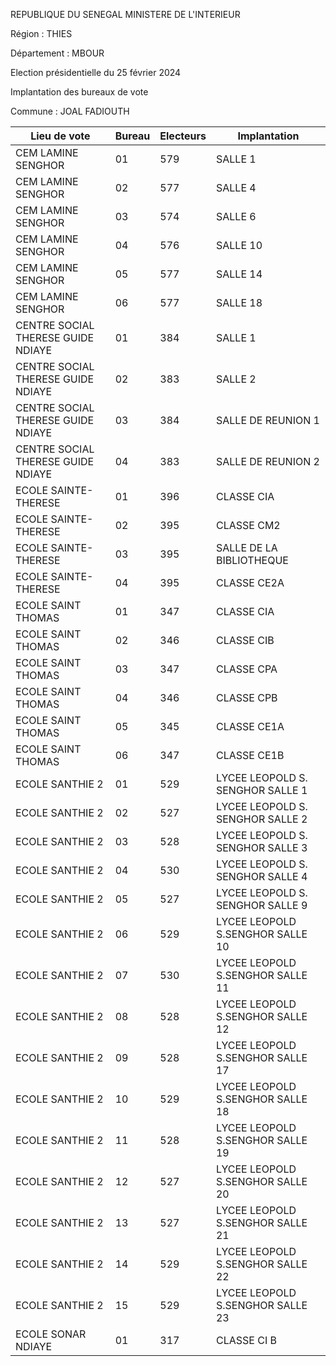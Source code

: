REPUBLIQUE DU SENEGAL MINISTERE DE L'INTERIEUR

Région : THIES

Département : MBOUR

Election présidentielle du 25 février 2024

Implantation des bureaux de vote

Commune : JOAL FADIOUTH

| Lieu de vote | Bureau | Electeurs | Implantation |
| - | - | - | - |
| CEM LAMINE SENGHOR | 01 | 579 | SALLE 1 |
| CEM LAMINE SENGHOR | 02 | 577 | SALLE 4 |
| CEM LAMINE SENGHOR | 03 | 574 | SALLE 6 |
| CEM LAMINE SENGHOR | 04 | 576 | SALLE 10 |
| CEM LAMINE SENGHOR | 05 | 577 | SALLE 14 |
| CEM LAMINE SENGHOR | 06 | 577 | SALLE 18 |
| CENTRE SOCIAL THERESE GUIDE NDIAYE | 01 | 384 | SALLE 1 |
| CENTRE SOCIAL THERESE GUIDE NDIAYE | 02 | 383 | SALLE 2 |
| CENTRE SOCIAL THERESE GUIDE NDIAYE | 03 | 384 | SALLE DE REUNION 1 |
| CENTRE SOCIAL THERESE GUIDE NDIAYE | 04 | 383 | SALLE DE REUNION 2 |
| ECOLE SAINTE-THERESE | 01 | 396 | CLASSE CIA |
| ECOLE SAINTE-THERESE | 02 | 395 | CLASSE CM2 |
| ECOLE SAINTE-THERESE | 03 | 395 | SALLE DE LA BIBLIOTHEQUE |
| ECOLE SAINTE-THERESE | 04 | 395 | CLASSE CE2A |
| ECOLE SAINT THOMAS | 01 | 347 | CLASSE CIA |
| ECOLE SAINT THOMAS | 02 | 346 | CLASSE CIB |
| ECOLE SAINT THOMAS | 03 | 347 | CLASSE CPA |
| ECOLE SAINT THOMAS | 04 | 346 | CLASSE CPB |
| ECOLE SAINT THOMAS | 05 | 345 | CLASSE CE1A |
| ECOLE SAINT THOMAS | 06 | 347 | CLASSE CE1B |
| ECOLE SANTHIE 2 | 01 | 529 | LYCEE LEOPOLD S. SENGHOR SALLE 1 |
| ECOLE SANTHIE 2 | 02 | 527 | LYCEE LEOPOLD S. SENGHOR SALLE 2 |
| ECOLE SANTHIE 2 | 03 | 528 | LYCEE LEOPOLD S. SENGHOR SALLE 3 |
| ECOLE SANTHIE 2 | 04 | 530 | LYCEE LEOPOLD S. SENGHOR SALLE 4 |
| ECOLE SANTHIE 2 | 05 | 527 | LYCEE LEOPOLD S. SENGHOR SALLE 9 |
| ECOLE SANTHIE 2 | 06 | 529 | LYCEE LEOPOLD S.SENGHOR SALLE 10 |
| ECOLE SANTHIE 2 | 07 | 530 | LYCEE LEOPOLD S.SENGHOR SALLE 11 |
| ECOLE SANTHIE 2 | 08 | 528 | LYCEE LEOPOLD S.SENGHOR SALLE 12 |
| ECOLE SANTHIE 2 | 09 | 528 | LYCEE LEOPOLD S.SENGHOR SALLE 17 |
| ECOLE SANTHIE 2 | 10 | 529 | LYCEE LEOPOLD S.SENGHOR SALLE 18 |
| ECOLE SANTHIE 2 | 11 | 528 | LYCEE LEOPOLD S.SENGHOR SALLE 19 |
| ECOLE SANTHIE 2 | 12 | 527 | LYCEE LEOPOLD S.SENGHOR SALLE 20 |
| ECOLE SANTHIE 2 | 13 | 527 | LYCEE LEOPOLD S.SENGHOR SALLE 21 |
| ECOLE SANTHIE 2 | 14 | 529 | LYCEE LEOPOLD S.SENGHOR SALLE 22 |
| ECOLE SANTHIE 2 | 15 | 529 | LYCEE LEOPOLD S.SENGHOR SALLE 23 |
| ECOLE SONAR NDIAYE | 01 | 317 | CLASSE CI B |

<!-- PageNumber="5/30" -->
